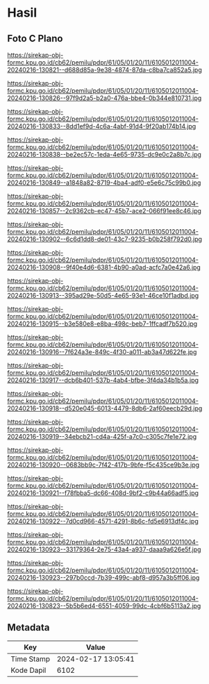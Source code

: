# Hasil

## Foto C Plano

https://sirekap-obj-formc.kpu.go.id/cb62/pemilu/pdpr/61/05/01/20/11/6105012011004-20240216-130821--d688d85a-9e38-4874-87da-c8ba7ca852a5.jpg

https://sirekap-obj-formc.kpu.go.id/cb62/pemilu/pdpr/61/05/01/20/11/6105012011004-20240216-130826--97f9d2a5-b2a0-476a-bbe4-0b344e810731.jpg

https://sirekap-obj-formc.kpu.go.id/cb62/pemilu/pdpr/61/05/01/20/11/6105012011004-20240216-130833--8dd1ef9d-4c6a-4abf-91d4-9f20ab174b14.jpg

https://sirekap-obj-formc.kpu.go.id/cb62/pemilu/pdpr/61/05/01/20/11/6105012011004-20240216-130838--be2ec57c-1eda-4e65-9735-dc9e0c2a8b7c.jpg

https://sirekap-obj-formc.kpu.go.id/cb62/pemilu/pdpr/61/05/01/20/11/6105012011004-20240216-130849--a1848a82-8719-4ba4-adf0-e5e6c75c99b0.jpg

https://sirekap-obj-formc.kpu.go.id/cb62/pemilu/pdpr/61/05/01/20/11/6105012011004-20240216-130857--2c9362cb-ec47-45b7-ace2-066f91ee8c46.jpg

https://sirekap-obj-formc.kpu.go.id/cb62/pemilu/pdpr/61/05/01/20/11/6105012011004-20240216-130902--6c6d1dd8-de01-43c7-9235-b0b258f792d0.jpg

https://sirekap-obj-formc.kpu.go.id/cb62/pemilu/pdpr/61/05/01/20/11/6105012011004-20240216-130908--9f40e4d6-6381-4b90-a0ad-acfc7a0e42a6.jpg

https://sirekap-obj-formc.kpu.go.id/cb62/pemilu/pdpr/61/05/01/20/11/6105012011004-20240216-130913--395ad29e-50d5-4e65-93e1-46ce10f1adbd.jpg

https://sirekap-obj-formc.kpu.go.id/cb62/pemilu/pdpr/61/05/01/20/11/6105012011004-20240216-130915--b3e580e8-e8ba-498c-beb7-1ffcadf7b520.jpg

https://sirekap-obj-formc.kpu.go.id/cb62/pemilu/pdpr/61/05/01/20/11/6105012011004-20240216-130916--7f624a3e-849c-4f30-a011-ab3a47d622fe.jpg

https://sirekap-obj-formc.kpu.go.id/cb62/pemilu/pdpr/61/05/01/20/11/6105012011004-20240216-130917--dcb6b401-537b-4ab4-bfbe-3f4da34b1b5a.jpg

https://sirekap-obj-formc.kpu.go.id/cb62/pemilu/pdpr/61/05/01/20/11/6105012011004-20240216-130918--d520e045-6013-4479-8db6-2af60eecb29d.jpg

https://sirekap-obj-formc.kpu.go.id/cb62/pemilu/pdpr/61/05/01/20/11/6105012011004-20240216-130919--34ebcb21-cd4a-425f-a7c0-c305c7fe1e72.jpg

https://sirekap-obj-formc.kpu.go.id/cb62/pemilu/pdpr/61/05/01/20/11/6105012011004-20240216-130920--0683bb9c-7f42-417b-9bfe-f5c435ce9b3e.jpg

https://sirekap-obj-formc.kpu.go.id/cb62/pemilu/pdpr/61/05/01/20/11/6105012011004-20240216-130921--f78fbba5-dc66-408d-9bf2-c9b44a66adf5.jpg

https://sirekap-obj-formc.kpu.go.id/cb62/pemilu/pdpr/61/05/01/20/11/6105012011004-20240216-130922--7d0cd966-4571-4291-8b6c-fd5e6913df4c.jpg

https://sirekap-obj-formc.kpu.go.id/cb62/pemilu/pdpr/61/05/01/20/11/6105012011004-20240216-130923--33179364-2e75-43a4-a937-daaa9a626e5f.jpg

https://sirekap-obj-formc.kpu.go.id/cb62/pemilu/pdpr/61/05/01/20/11/6105012011004-20240216-130923--297b0ccd-7b39-499c-abf8-d957a3b5ff06.jpg

https://sirekap-obj-formc.kpu.go.id/cb62/pemilu/pdpr/61/05/01/20/11/6105012011004-20240216-130823--5b5b6ed4-6551-4059-99dc-4cbf6b5113a2.jpg


## Metadata

| Key        | Value               |
| ---------- | ------------------- |
| Time Stamp | 2024-02-17 13:05:41 |
| Kode Dapil | 6102                |



